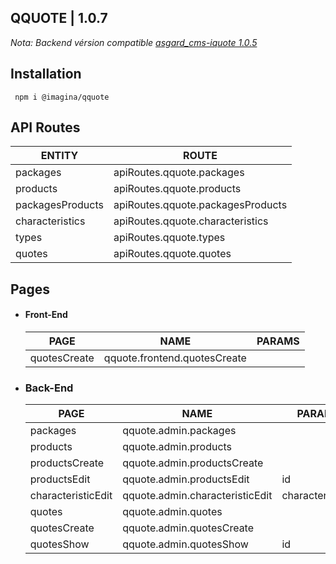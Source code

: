 ## QQUOTE  | 1.0.7

_Nota: Backend vérsion compatible [asgard_cms-iquote 1.0.5](https://github.com/imagina/asgardcms-iquote/tree/1.0.5)_

## Installation

`` npm i @imagina/qquote``

## API Routes

| ENTITY  | ROUTE |
| ------------- | ------------- |
| packages | apiRoutes.qquote.packages |
| products | apiRoutes.qquote.products |
| packagesProducts | apiRoutes.qquote.packagesProducts |
| characteristics | apiRoutes.qquote.characteristics |
| types | apiRoutes.qquote.types |
| quotes | apiRoutes.qquote.quotes |

## Pages

- #### Front-End

  | PAGE | NAME | PARAMS |
  | ------------- | ------------- | ------------- |
  | quotesCreate | qquote.frontend.quotesCreate | |
  

- ### Back-End

  | PAGE | NAME | PARAMS |
  | ------------- | ------------- | ------------- |
  | packages | qquote.admin.packages |  |
  | products | qquote.admin.products |  |
  | productsCreate | qquote.admin.productsCreate |  |
  | productsEdit | qquote.admin.productsEdit | id |
  | characteristicEdit | qquote.admin.characteristicEdit | characteristicId |
  | quotes | qquote.admin.quotes |  |
  | quotesCreate | qquote.admin.quotesCreate |  |
  | quotesShow | qquote.admin.quotesShow | id |

